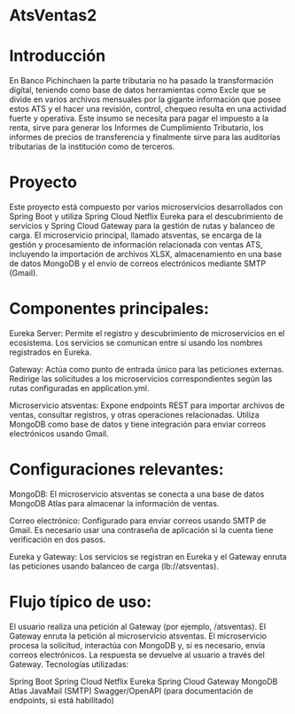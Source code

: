 # AtsVentas2
# Introducción
En Banco Pichinchaen la parte tributaria no ha pasado la transformación digital, teniendo como base de datos herramientas como Excle que se divide en varios archivos mensuales por la gigante información que posee estos ATS y el hacer una revisión, control, chequeo resulta en una actividad fuerte y operativa.
Este insumo se necesita para pagar el impuesto a la renta, sirve para generar los Informes de Cumplimiento Tributario, los informes de precios de transferencia y finalmente sirve para las auditorías tributarias de la institución como de terceros.

# Proyecto
Este proyecto está compuesto por varios microservicios desarrollados con Spring Boot y utiliza Spring Cloud Netflix Eureka para el descubrimiento de servicios y Spring Cloud Gateway para la gestión de rutas y balanceo de carga. El microservicio principal, llamado atsventas, se encarga de la gestión y procesamiento de información relacionada con ventas ATS, incluyendo la importación de archivos XLSX, almacenamiento en una base de datos MongoDB y el envío de correos electrónicos mediante SMTP (Gmail).

# Componentes principales:

Eureka Server:
Permite el registro y descubrimiento de microservicios en el ecosistema. Los servicios se comunican entre sí usando los nombres registrados en Eureka.

Gateway:
Actúa como punto de entrada único para las peticiones externas. Redirige las solicitudes a los microservicios correspondientes según las rutas configuradas en application.yml.

Microservicio atsventas:
Expone endpoints REST para importar archivos de ventas, consultar registros, y otras operaciones relacionadas.
Utiliza MongoDB como base de datos y tiene integración para enviar correos electrónicos usando Gmail.

# Configuraciones relevantes:

MongoDB:
El microservicio atsventas se conecta a una base de datos MongoDB Atlas para almacenar la información de ventas.

Correo electrónico:
Configurado para enviar correos usando SMTP de Gmail. Es necesario usar una contraseña de aplicación si la cuenta tiene verificación en dos pasos.

Eureka y Gateway:
Los servicios se registran en Eureka y el Gateway enruta las peticiones usando balanceo de carga (lb://atsventas).

# Flujo típico de uso:

El usuario realiza una petición al Gateway (por ejemplo, /atsventas).
El Gateway enruta la petición al microservicio atsventas.
El microservicio procesa la solicitud, interactúa con MongoDB y, si es necesario, envía correos electrónicos.
La respuesta se devuelve al usuario a través del Gateway.
Tecnologías utilizadas:

Spring Boot
Spring Cloud Netflix Eureka
Spring Cloud Gateway
MongoDB Atlas
JavaMail (SMTP)
Swagger/OpenAPI (para documentación de endpoints, si está habilitado)
